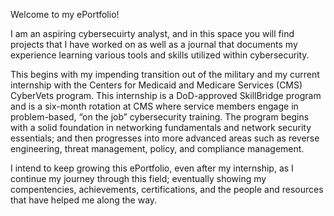 Welcome to my ePortfolio! 

I am an aspiring cybersecuirty analyst, and in this space you will find projects that I have worked on as well as a journal that documents my experience learning various tools and skills utilized within cybersecurity.

This begins with my impending transition out of the military and my current internship with the Centers for Medicaid and Medicare Services (CMS) CyberVets program. This internship is a DoD-approved SkillBridge program and is a six-month rotation at CMS where service members engage in problem-based, “on the job” cybersecurity training. The program begins with a solid foundation in networking fundamentals and network security essentials; and then progresses into more advanced areas such as reverse engineering, threat management, policy, and compliance management.

I intend to keep growing this ePortfolio, even after my internship, as I continue my journey through this field; eventually showing my compentencies, achievements, certifications, and the people and resources that have helped me along the way.
